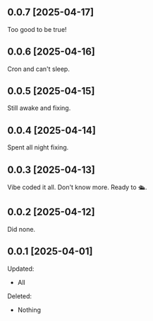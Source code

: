 ## 0.0.7 [2025-04-17]

Too good to be true!

## 0.0.6 [2025-04-16]

Cron and can't sleep.

## 0.0.5 [2025-04-15]

Still awake and fixing.

## 0.0.4 [2025-04-14]

Spent all night fixing.

## 0.0.3 [2025-04-13]

Vibe coded it all. Don't know more. Ready to 🛳️.

## 0.0.2 [2025-04-12]

Did none.

## 0.0.1 [2025-04-01]

Updated:
- All

Deleted:
- Nothing
